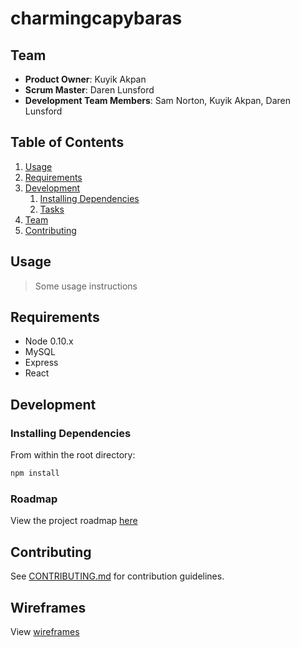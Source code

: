 # charmingcapybaras
> 

## Team

  - __Product Owner__: Kuyik Akpan
  - __Scrum Master__: Daren Lunsford
  - __Development Team Members__: Sam Norton, Kuyik Akpan, Daren Lunsford

## Table of Contents

1. [Usage](#Usage)
1. [Requirements](#requirements)
1. [Development](#development)
    1. [Installing Dependencies](#installing-dependencies)
    1. [Tasks](#tasks)
1. [Team](#team)
1. [Contributing](#contributing)

## Usage

> Some usage instructions

## Requirements

- Node 0.10.x
- MySQL
- Express
- React

## Development

### Installing Dependencies

From within the root directory:

```sh
npm install
```

### Roadmap

View the project roadmap [here](https://docs.google.com/spreadsheets/d/1xCxue7CKKYoXslswFLcvdZH13hu2AlR_DTgNVaetoP0/edit?usp=sharing)


## Contributing

See [CONTRIBUTING.md]() for contribution guidelines.

## Wireframes
View [wireframes](https://xd.adobe.com/view/99a6fd55-2be4-4161-a205-ba9e978a9fb6) 
